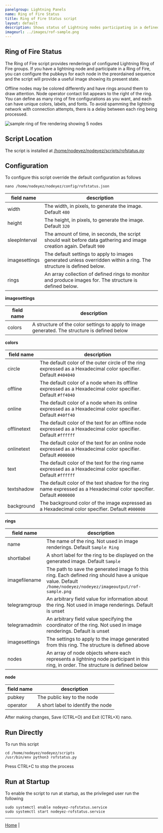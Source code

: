 ```yaml
---
panelgroup: Lightning Panels
name: Ring of Fire Status
title: Ring of Fire Status script
layout: default
description: Shows status of Lightning nodes participating in a defined ring with their up/down state, and the channels between them.
imageurl: ../images/rof-sample.png
---
```


## Ring of Fire Status

The Ring of Fire script provides renderings of configured Lightning Ring of Fire
groups.  If you have a lightning node and participate in a Ring of Fire, you can
configure the pubkeys for each node in the preordained sequence and the script 
will provide a useful image showing its present state.  

Offline nodes may be colored differently and have rings around them to draw 
attention.  Node operator contact list appears to the right of the ring.  You 
can define as many ring of fire configurations as you want, and each can have 
unique colors, labels, and fonts. To avoid spamming the lightning network with
connection attempts, there is a delay between each ring being processed.

![sample ring of fire rendering showing 5 nodes](../images/rof-sample.png)

## Script Location

The script is installed at 
[/home/nodeyez/nodeyez/scripts/rofstatus.py](../scripts/rofstatus.py)


## Configuration

To configure this script override the default configuration as follows

```shell
nano /home/nodeyez/nodeyez/config/rofstatus.json
```

| field name | description  |
| ------------- |---------------------------------------- |
| width | The width, in pixels, to generate the image. Default `480` |
| height | The height, in pixels, to generate the image. Default `320` |
| sleepInterval | The amount of time, in seconds, the script should wait before data gathering and image creation again. Default `900` |
| imagesettings | The default settings to apply to images generated unless overridden within a ring. The structure is defined below. |
| rings | An array collection of defined rings to monitor and produce images for. The structure is defined below. |


__imagesettings__

| field name | description |
| --- | --- |
| colors | A structure of the color settings to apply to image generated. The structure is defined below |


__colors__

| field name | description |
| --- | --- |
| circle | The default color of the outer circle of the ring expressed as a Hexadecimal color specifier. Default `#404040` |
| offline | The default color of a node when its offline expressed as a Hexadecimal color specifier. Default `#ff4040` |
| online | The default color of a node when its online expressed as a Hexadecimal color specifier. Default `#40ff40` |
| offlinetext | The default color of the text for an offline node expressed as a Hexadecimal color specifier. Default `#ffffff` |
| onlinetext | The default color of the text for an online node expressed as a Hexadecimal color specifier. Default `#000000` |
| text | The default color of the text for the ring name expressed as a Hexadecimal color specifier. Default `#ffffff` |
| textshadow | The default color of the text shadow for the ring name expressed as a Hexadecimal color specifier. Default `#000000` |
| background | The background color of the image expressed as a Hexadecimal color specifier. Default `#000000` |


__rings__

| field name | description |
| --- | --- |
| name | The name of the ring. Not used in image renderings. Default `Sample Ring` |
| shortlabel | A short label for the ring to be displayed on the generated image. Default `Sample` |
| imagefilename | The path to save the generated image fo this ring.  Each defined ring should have a unique value. Default `/home/nodeyez/nodeyez/imageoutput/rof-sample.png` |
| telegramgroup | An arbitrary field value for information about the ring.  Not used in image renderings. Default is unset |
| telegramadmin | An arbitrary field value specifying the coordinator of the ring. Not used in image renderings. Default is unset |
| imagesettings | The settings to apply to the image generated from this ring. The structure is defined above |
| nodes | An array of node objects where each represents a lightning node participant in this ring, in order. The structure is defined below |


__node__

| field name | description |
| --- | --- |
| pubkey | The public key to the node |
| operator | A short label to identify the node |


After making changes, Save (CTRL+O) and Exit (CTRL+X) nano.

## Run Directly

To run this script

```shell
cd /home/nodeyez/nodeyez/scripts
/usr/bin/env python3 rofstatus.py
```

Press CTRL+C to stop the process

## Run at Startup

To enable the script to run at startup, as the privileged user run the following

```shell
sudo systemctl enable nodeyez-rofstatus.service
sudo systemctl start nodeyez-rofstatus.service
```


---

[Home](../) | 

